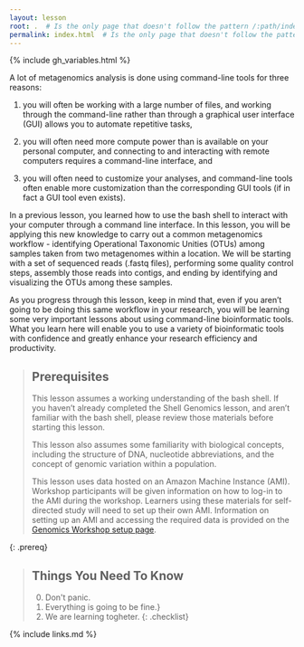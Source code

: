 ```yaml
---
layout: lesson
root: .  # Is the only page that doesn't follow the pattern /:path/index.html
permalink: index.html  # Is the only page that doesn't follow the pattern /:path/index.html
---
```


{% include gh_variables.html %}

A lot of metagenomics analysis is done using command-line tools for three reasons:
1) you will often be working with a large number of files, and working through the 
command-line rather than through a graphical user interface (GUI) allows you to automate 
repetitive tasks,

2) you will often need more compute power than is available on your personal computer, 
and connecting to and interacting with remote computers requires a command-line interface, and
3) you will often need to customize your analyses, and command-line tools often enable more 
customization than the corresponding GUI tools (if in fact a GUI tool even exists).

In a previous lesson, you learned how to use the bash shell to interact with your computer 
through a command line interface. In this lesson, you will be applying this new knowledge to carry out a common metagenomics workflow - identifying Operational Taxonomic Unities (OTUs) among samples taken from two metagenomes within a location. We will be starting with a set of sequenced reads (.fastq files), performing some quality control steps, assembly those reads into contigs, and ending by identifying and visualizing the OTUs among these samples.

As you progress through this lesson, keep in mind that, even if you aren’t going to be doing this same workflow in your research, you will be learning some very important lessons about using command-line bioinformatic tools. What you learn here will enable you to use a variety of bioinformatic tools with confidence and greatly enhance your research efficiency and productivity.

> ## Prerequisites
>
> This lesson assumes a working understanding of the bash shell. If you haven’t already completed the Shell Genomics lesson, and aren’t 
> familiar with the bash shell, please review those materials before starting this lesson.
>
> This lesson also assumes some familiarity with biological concepts, 
> including the structure of DNA, nucleotide abbreviations, and the 
> concept of genomic variation within a population.
>
> This lesson uses data hosted on an Amazon Machine Instance (AMI). Workshop participants
> will be given information on how to log-in to the AMI during the workshop. Learners using 
> these materials for self-directed study will need to set up their own AMI. Information 
> on setting up an AMI and accessing the required data is provided on the 
> [Genomics Workshop setup page](http://carpentries-incubator/metagenomics/setup.html).
>
{: .prereq}

> ## Things You Need To Know
>
> 0.  Don't panic.
> 1.  Everything is going to be fine.}
> 2.  We are learning togheter.
{: .checklist}

{% include links.md %}
